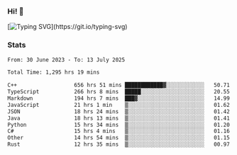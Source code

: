 ### Hi!  👋

[![Typing SVG](https://readme-typing-svg.herokuapp.com?font=Fira+Code&pause=1000&width=435&lines=Hello!+I'm+Texiwustion.)](https://git.io/typing-svg)

### Stats

<!--START_SECTION:waka-->

```txt
From: 30 June 2023 - To: 13 July 2025

Total Time: 1,295 hrs 19 mins

C++                  656 hrs 51 mins ████████████▓░░░░░░░░░░░░   50.71 %
TypeScript           266 hrs 8 mins  █████░░░░░░░░░░░░░░░░░░░░   20.55 %
Markdown             194 hrs 7 mins  ███▓░░░░░░░░░░░░░░░░░░░░░   14.99 %
JavaScript           21 hrs 1 min    ▒░░░░░░░░░░░░░░░░░░░░░░░░   01.62 %
JSON                 18 hrs 24 mins  ▒░░░░░░░░░░░░░░░░░░░░░░░░   01.42 %
Java                 18 hrs 13 mins  ▒░░░░░░░░░░░░░░░░░░░░░░░░   01.41 %
Python               15 hrs 34 mins  ▒░░░░░░░░░░░░░░░░░░░░░░░░   01.20 %
C#                   15 hrs 4 mins   ▒░░░░░░░░░░░░░░░░░░░░░░░░   01.16 %
Other                14 hrs 54 mins  ▒░░░░░░░░░░░░░░░░░░░░░░░░   01.15 %
Rust                 12 hrs 35 mins  ▒░░░░░░░░░░░░░░░░░░░░░░░░   00.97 %
```

<!--END_SECTION:waka-->
